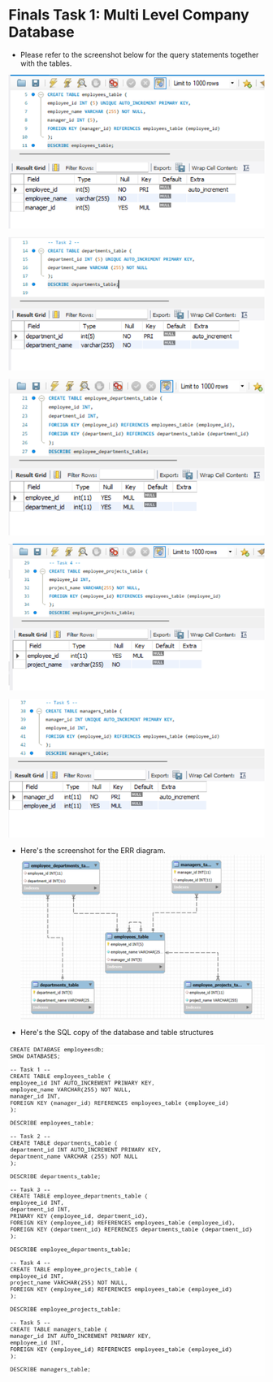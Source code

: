 # Finals Task 1: Multi Level Company Database
- Please refer to the screenshot below for the query statements together with the tables.

![Sample Output](images/task1.png)

![Sample Output](images/task2.png)

![Sample Output](images/task3.png)

![Sample Output](images/task4.png)

![Sample Output](images/task5.png)

- Here's the screenshot for the ERR diagram.
![Sample Output](images/diagram.png)

- Here's the SQL copy of the database and table structures
  
![Sample Output](images/SQLcode.jpg)

